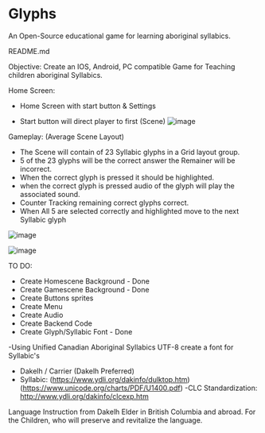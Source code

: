 # Glyphs

An Open-Source educational game for learning aboriginal syllabics.

README.md


Objective: Create an IOS, Android, PC compatible Game for Teaching children aboriginal Syllabics.

Home Screen:

- Home Screen with start button & Settings

- Start button will direct player to first (Scene)
![image](https://user-images.githubusercontent.com/26759760/163059338-fb20c049-7e24-459e-8c0d-59eb5c1caaa0.png)


Gameplay: (Average Scene Layout)
- The Scene will contain of 23 Syllabic glyphs in a Grid layout group.
- 5 of the 23 glyphs will be the correct answer the Remainer will be incorrect.
- When the correct glyph is pressed it should be highlighted.
- when the correct glyph is pressed audio of the glyph will play the associated sound.
- Counter Tracking remaining correct glyphs correct.
- When All 5 are selected correctly and highlighted move to the next Syllabic glyph

![image](https://user-images.githubusercontent.com/26759760/163046467-eae90a71-7de4-479c-9da4-d28acf348348.png)

![image](https://user-images.githubusercontent.com/26759760/163046498-aa59c787-7b08-406d-8d1e-1f88c8c1fb44.png)


  
TO DO:
- Create Homescene Background - Done
- Create Gamescene Background - Done
- Create Buttons sprites 
- Create Menu
- Create Audio
- Create Backend Code
- Create Glyph/Syllabic Font - Done




-Using Unified Canadian Aboriginal Syllabics UTF-8 create a font for Syllabic's 
  - Dakelh / Carrier (Dakelh Preferred)
  - Syllabic:
  (https://www.ydli.org/dakinfo/dulktop.htm) (https://www.unicode.org/charts/PDF/U1400.pdf)
	-CLC Standardization:
  http://www.ydli.org/dakinfo/clcexp.htm


 Language Instruction from Dakelh Elder in British Columbia and abroad.
For the Children, who will preserve and revitalize the language.
